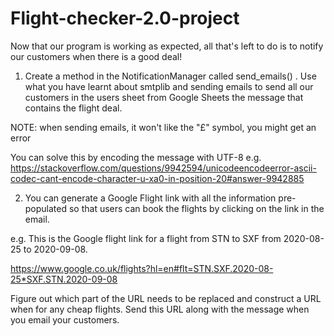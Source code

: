 # Flight-checker-2.0-project
Now that our program is working as expected, all that's left to do is to notify our customers when there is a good deal!

1. Create a method in the NotificationManager called send_emails() . Use what you have learnt about smtplib and sending emails to send all our customers in the users sheet from Google Sheets the message that contains the flight deal.

NOTE: when sending emails, it won't like the "£" symbol, you might get an error

You can solve this by encoding the message with UTF-8 e.g. https://stackoverflow.com/questions/9942594/unicodeencodeerror-ascii-codec-cant-encode-character-u-xa0-in-position-20#answer-9942885

2. You can generate a Google Flight link with all the information pre-populated so that users can book the flights by clicking on the link in the email.

e.g. This is the Google flight link for a flight from STN to SXF from 2020-08-25 to 2020-09-08.

https://www.google.co.uk/flights?hl=en#flt=STN.SXF.2020-08-25*SXF.STN.2020-09-08

Figure out which part of the URL needs to be replaced and construct a URL when for any cheap flights. Send this URL along with the message when you email your customers.

